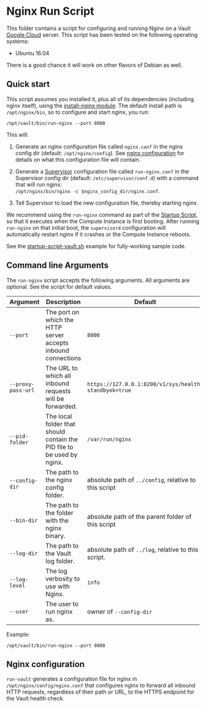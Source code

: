 # Nginx Run Script

This folder contains a script for configuring and running Nginx on a Vault [Google Cloud](https://cloud.google.com/)
server. This script has been tested on the following operating systems:

* Ubuntu 16.04

There is a good chance it will work on other flavors of Debian as well.




## Quick start

This script assumes you installed it, plus all of its dependencies (including nginx itself), using the [install-nginx 
module](/modules/install-nginx). The default install path is `/opt/nginx/bin`, so to configure and start nginx, you run: 

```
/opt/vault/bin/run-nginx --port 8000
``` 

This will:

1. Generate an nginx configuration file called `nginx.conf` in the nginx config dir (default: `/opt/nginx/config`).
   See [nginx configuration](#nginx-configuration) for details on what this configuration file will contain.
   
1. Generate a [Supervisor](http://supervisord.org/) configuration file called `run-nginx.conf` in the Supervisor
   config dir (default: `/etc/supervisor/conf.d`) with a command that will run nginx:  
   `/opt/nginx/bin/nginx -c $nginx_config_dir/nginx.conf`.

1. Tell Supervisor to load the new configuration file, thereby starting nginx.

We recommend using the `run-nginx` command as part of the [Startup Script](https://cloud.google.com/compute/docs/startupscript),
so that it executes when the Compute Instance is first booting. After running `run-nginx` on that initial boot, the 
`supervisord` configuration will automatically restart nginx if it crashes or the Compute Instance reboots.

See the [startup-script-vault.sh](/examples/vault-cluster-public/startup-script-vault.sh) example for fully-working
sample code.



## Command line Arguments

The `run-nginx` script accepts the following arguments. All arguments are optional. See the script for default values.

| Argument | Description | Default | 
| ------------------ | ------------| ------- | 
| `--port`           | The port on which the HTTP server accepts inbound connections | `8000` |
| `--proxy-pass-url` | The URL to which all inbound requests will be forwarded. | `https://127.0.0.1:8200/v1/sys/health?standbyok=true`| 
| `--pid-folder`     | The local folder that should contain the PID file to be used by nginx. | `/var/run/nginx` | 
| `--config-dir`     | The path to the nginx config folder. | absolute path of `../config`, relative to this script |
| `--bin-dir`        | The path to the folder with the nginx binary. | absolute path of the parent folder of this script |
| `--log-dir`        | The path to the Vault log folder. | absolute path of `../log`, relative to this script. | 
| `--log-level`      | The log verbosity to use with Nginx. | `info` |
| `--user`           | The user to run nginx as. | owner of `--config-dir` |

Example:

```
/opt/vault/bin/run-nginx --port 8000
```


## Nginx configuration

`run-vault` generates a configuration file for nginx in `/opt/nginx/config/nginx.conf` that configures nginx to forward
all inbound HTTP requests, regardless of their path or URL, to the HTTPS endpoint for the Vault health check.

 

